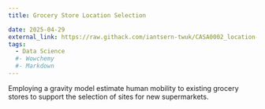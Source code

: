 ```yaml
---
title: Grocery Store Location Selection

date: 2025-04-29
external_link: https://raw.githack.com/iantsern-twuk/CASA0002_location-selection/refs/heads/main/notebook.html
tags:
  - Data Science
  #- Wowchemy
  #- Markdown
---
```


Employing a gravity model estimate human mobility to existing grocery stores to support the selection of sites for new supermarkets.

<!--more-->
